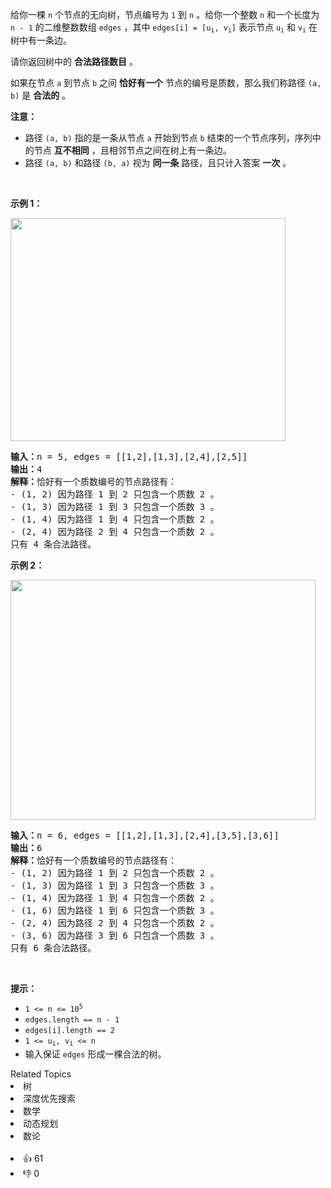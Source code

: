 <p>给你一棵 <code>n</code>&nbsp;个节点的无向树，节点编号为&nbsp;<code>1</code>&nbsp;到&nbsp;<code>n</code>&nbsp;。给你一个整数&nbsp;<code>n</code>&nbsp;和一个长度为 <code>n - 1</code>&nbsp;的二维整数数组&nbsp;<code>edges</code>&nbsp;，其中&nbsp;<code>edges[i] = [u<sub>i</sub>, v<sub>i</sub>]</code>&nbsp;表示节点&nbsp;<code>u<sub>i</sub></code> 和&nbsp;<code>v<sub>i</sub></code>&nbsp;在树中有一条边。</p>

<p>请你返回树中的 <strong>合法路径数目</strong>&nbsp;。</p>

<p>如果在节点 <code>a</code>&nbsp;到节点 <code>b</code>&nbsp;之间 <strong>恰好有一个</strong>&nbsp;节点的编号是质数，那么我们称路径&nbsp;<code>(a, b)</code>&nbsp;是 <strong>合法的</strong>&nbsp;。</p>

<p><strong>注意：</strong></p>

<ul> 
 <li>路径&nbsp;<code>(a, b)</code>&nbsp;指的是一条从节点 <code>a</code>&nbsp;开始到节点 <code>b</code>&nbsp;结束的一个节点序列，序列中的节点 <strong>互不相同</strong>&nbsp;，且相邻节点之间在树上有一条边。</li> 
 <li>路径&nbsp;<code>(a, b)</code>&nbsp;和路径&nbsp;<code>(b, a)</code>&nbsp;视为 <strong>同一条</strong>&nbsp;路径，且只计入答案 <strong>一次</strong>&nbsp;。</li> 
</ul>

<p>&nbsp;</p>

<p><strong class="example">示例 1：</strong></p>

<p><img alt="" src="https://assets.leetcode.com/uploads/2023/08/27/example1.png" style="width: 440px; height: 357px;" /></p>

<pre>
<b>输入：</b>n = 5, edges = [[1,2],[1,3],[2,4],[2,5]]
<b>输出：</b>4
<b>解释：</b>恰好有一个质数编号的节点路径有：
- (1, 2) 因为路径 1 到 2 只包含一个质数 2 。
- (1, 3) 因为路径 1 到 3 只包含一个质数 3 。
- (1, 4) 因为路径 1 到 4 只包含一个质数 2 。
- (2, 4) 因为路径 2 到 4 只包含一个质数 2 。
只有 4 条合法路径。
</pre>

<p><strong class="example">示例 2：</strong></p>

<p><img alt="" src="https://assets.leetcode.com/uploads/2023/08/27/example2.png" style="width: 488px; height: 384px;" /></p>

<pre>
<b>输入：</b>n = 6, edges = [[1,2],[1,3],[2,4],[3,5],[3,6]]
<b>输出：</b>6
<b>解释：</b>恰好有一个质数编号的节点路径有：
- (1, 2) 因为路径 1 到 2 只包含一个质数 2 。
- (1, 3) 因为路径 1 到 3 只包含一个质数 3 。
- (1, 4) 因为路径 1 到 4 只包含一个质数 2 。
- (1, 6) 因为路径 1 到 6 只包含一个质数 3 。
- (2, 4) 因为路径 2 到 4 只包含一个质数 2 。
- (3, 6) 因为路径 3 到 6 只包含一个质数 3 。
只有 6 条合法路径。
</pre>

<p>&nbsp;</p>

<p><strong>提示：</strong></p>

<ul> 
 <li><code>1 &lt;= n &lt;= 10<sup>5</sup></code></li> 
 <li><code>edges.length == n - 1</code></li> 
 <li><code>edges[i].length == 2</code></li> 
 <li><code>1 &lt;= u<sub>i</sub>, v<sub>i</sub> &lt;= n</code></li> 
 <li>输入保证&nbsp;<code>edges</code>&nbsp;形成一棵合法的树。</li> 
</ul>

<div><div>Related Topics</div><div><li>树</li><li>深度优先搜索</li><li>数学</li><li>动态规划</li><li>数论</li></div></div><br><div><li>👍 61</li><li>👎 0</li></div>